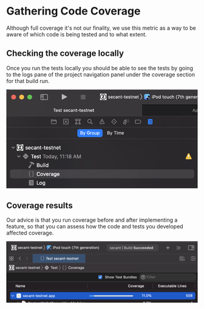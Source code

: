 # Gathering Code Coverage

Although full coverage it's not our finality, we use this metric as a way to be aware of which code is being tested and to what extent. 

## Checking the coverage locally
Once you run the tests locally you should be able to see the tests by going to the logs pane of the project navigation panel under the coverage section for that build run.

![](../../screens/locating_coverage.png)

## Coverage results

Our advice is that you run coverage before and after implementing a feature, so that you can assess how the code and tests you developed affected coverage.

![](../../screens/coverage_percent.png)